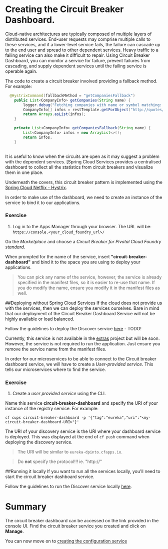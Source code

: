 # Creating the Circuit Breaker Dashboard.

Cloud-native architectures are typically composed of multiple layers of distributed services. End-user requests may comprise multiple calls to these services, and if a lower-level service fails, the failure can cascade up to the end user and spread to other dependent services. Heavy traffic to a failing service can also make it difficult to repair. Using Circuit Breaker Dashboard, you can monitor a service for failure, prevent failures from cascading, and supply dependent services until the failing service is operable again.

The code to create a circuit breaker involved providing a fallback method. For example:

```java
  @HystrixCommand(fallbackMethod = "getCompaniesFallback")
	public List<CompanyInfo> getCompanies(String name) {
		logger.debug("Fetching companies with name or symbol matching: " + name);
		CompanyInfo[] infos = restTemplate.getForObject("http://quotes/company/{name}", CompanyInfo[].class, name);
		return Arrays.asList(infos);
	}

	private List<CompanyInfo> getCompaniesFallback(String name) {
		List<CompanyInfo> infos = new ArrayList<>();
		return infos;
	}
	
```
It is useful to know when the circuits are open as it may suggest a problem with the dependent services. [Spring Cloud Services provides a centralised dashboard to collect all the statistics from circuit breakers and visualize them in one place.

Underneath the covers, this circuit breaker pattern is implemented using the [Spring Cloud Netflix - Hystrix](http://cloud.spring.io/spring-cloud-netflix/).

In order to make use of the dashboard, we need to create an instance of the service to bind it to our applications.
### Exercise

1. Log in to the Apps Manager through your browser. The URL will be: `https://console.<your_cloud_foundry_url>/`

Go the *Marketplace* and choose a *Circuit Breaker for Pivotal Cloud Foundry standard*.

When prompted for the name of the service, insert **"circuit-breaker-dashboard"** and bind it to the space you are using to deploy your applications.

> You can pick any name of the service, however, the service is already specified in the manifest files, so it is easier to re-use that name. If you do modify the name, ensure you modify it in the manifest files as well.

##Deploying without Spring Cloud Services
If the cloud does not provide us with the services, then we can deploy the services ourselves. Bare in mind that our deployment of the Circuit Breaker Dashboard Service will not be highly available or load balanced.

Follow the guidelines to deploy the Discover service [here](https://github.com/dpinto-pivotal/cf-SpringBootTrader-extras) - TODO!

Currently, this service is not available in the [extras](https://github.com/dpinto-pivotal/cf-SpringBootTrader-extras) project but will be soon. However, the service is not required to run the application. Just ensure you remove the service name from the manifest files.

In order for our microservices to be able to connect to the Circuit breaker dashboard service, we will have to create a *User-provided service*. This tells our microservices where to find the service.

### Exercise
1. Create a *user provided service* using the CLI.

  Name this service **circuit-breaker-dashboard** and specify the URI of your instance of the registry service. For example:

  `cf cups circuit-breaker-dashboard -p '{"tag":"eureka","uri":"<my-circuit-breaker-dashboard-URI>"}'`

  The URI of your discovery service is the URI where your dashboard service is deployed. This was displayed at the end of `cf push` command when deploying the discovery service.
  > The URI will be similar to `eureka-dpinto.cfapps.io`.

  > Do **not** specify the protocol!!! ie. "http://"

##Running it locally
If you want to run all the services locally, you'll need to start the circuit breaker dashboard service.

Follow the guidelines to run the Discover service locally  [here](https://github.com/dpinto-pivotal/cf-SpringBootTrader-extras).

# Summary

The circuit breaker dashboard can be accessed on the link provided in the console UI. Find the circuit breaker service you created and click on **Manage**.

You can now move on to [creating the configuration service](lab_configserver.md)
